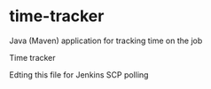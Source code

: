 # time-tracker
Java (Maven) application for tracking time on the job

Time tracker

Edting this file for Jenkins SCP polling 
